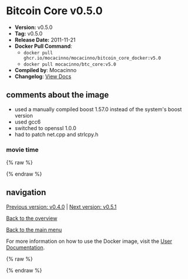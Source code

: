 # Bitcoin Core v0.5.0

- **Version:** v0.5.0
- **Tag:** v0.5.0
- **Release Date:** 2011-11-21
- **Docker Pull Command**:
  - `docker pull ghcr.io/mocacinno/mocacinno/bitcoin_core_docker:v5.0`
  - `docker pull mocacinno/btc_core:v5.0`
- **Compiled by**: Mocacinno
- **Changelog**: [View Docs](https://github.com/bitcoin/bitcoin/tree/v0.5.0/doc)

## comments about the image

- used a manually compiled boost 1.57.0 instead of the system's boost version
- used gcc6
- switched to openssl 1.0.0
- had to patch net.cpp and strlcpy.h

### movie time

{% raw %}
<link rel="stylesheet" href="https://mocacinno.com/asciinema-player.css">
   <div id="fullnode"></div>
   <script src="https://mocacinno.com/asciinema-player.min.js"></script>
   <script>
      AsciinemaPlayer.create('./casts/v0.5.0.cast', document.getElementById('fullnode'));
   </script>
{% endraw %}

## navigation

[Previous version: v0.4.0](./v4.0.md) | [Next version: v0.5.1](./v5.1.md)

[Back to the overview](./Readme.md)

[Back to the main menu](../Readme.md)

For more information on how to use the Docker image, visit the [User Documentation](../userdocs/Readme.md).

<!-- Google tag (gtag.js) -->
{% raw %}
<script async src="https://www.googletagmanager.com/gtag/js?id=G-BPC6NC6FF9"></script>
<script>
  window.dataLayer = window.dataLayer || [];
  function gtag(){dataLayer.push(arguments);}
  gtag('js', new Date());
  gtag('config', 'G-BPC6NC6FF9');
</script>
{% endraw %}


